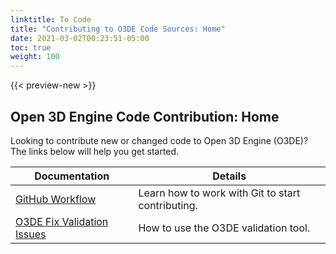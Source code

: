 ```yaml
---
linktitle: To Code
title: "Contributing to O3DE Code Sources: Home"
date: 2021-03-02T00:23:51-05:00
toc: true
weight: 100
---
```


{{< preview-new >}}

## Open 3D Engine Code Contribution: Home

Looking to contribute new or changed code to Open 3D Engine (O3DE)? The links below will help you get started.

| Documentation      | Details                                                |
|--------------------|--------------------------------------------------------|
| [GitHub Workflow](git-workflow.md) | Learn how to work with Git to start contributing. |
| [O3DE Fix Validation Issues](validation-errors.md) | How to use the O3DE validation tool. |
